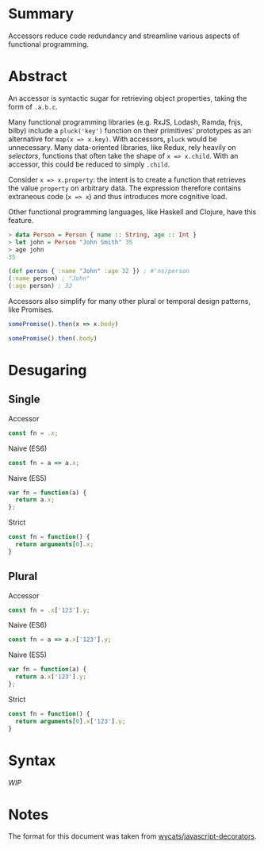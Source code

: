 # Summary

Accessors reduce code redundancy and streamline various aspects of functional programming.

# Abstract

An accessor is syntactic sugar for retrieving object properties, taking the form of `.a.b.c`.

Many functional programming libraries (e.g. RxJS, Lodash, Ramda, fnjs, bilby) include a `pluck('key')` function on their primitives' prototypes as an alternative for `map(x => x.key)`. With accessors, `pluck` would be unnecessary. Many data-oriented libraries, like Redux, rely heavily on *selectors*, functions that often take the shape of `x => x.child`. With an accessor, this could be reduced to simply `.child`.

Consider `x => x.property`: the intent is to create a function that retrieves the value `property` on arbitrary data. The expression therefore contains extraneous code (`x => x`) and thus introduces more cognitive load.

Other functional programming languages, like Haskell and Clojure, have this feature.

```hs
> data Person = Person { name :: String, age :: Int }
> let john = Person "John Smith" 35
> age john
35
```

```clj
(def person { :name "John" :age 32 }) ; #'ns/person
(:name person) ; "John"
(:age person) ; 32
```

Accessors also simplify for many other plural or temporal design patterns, like Promises.

```js
somePromise().then(x => x.body)
```

```js
somePromise().then(.body)
```

# Desugaring

## Single

Accessor
```js
const fn = .x;
```

Naive (ES6)
```js
const fn = a => a.x;
```

Naive (ES5)
```js
var fn = function(a) {
  return a.x;
};
```

Strict
```js
const fn = function() {
  return arguments[0].x;
}
```

## Plural

Accessor
```js
const fn = .x['123'].y;
```

Naive (ES6)
```js
const fn = a => a.x['123'].y;
```

Naive (ES5)
```js
var fn = function(a) {
  return a.x['123'].y;
};
```

Strict
```js
const fn = function() {
  return arguments[0].x['123'].y;
}
```

# Syntax

*WIP*

# Notes

The format for this document was taken from [wycats/javascript-decorators](https://github.com/wycats/javascript-decorators).
